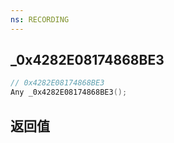 ```yaml
---
ns: RECORDING
---
```

## _0x4282E08174868BE3

```c
// 0x4282E08174868BE3
Any _0x4282E08174868BE3();
```


## 返回值
